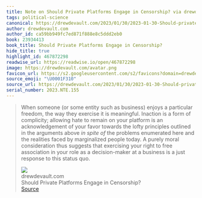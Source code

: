 ```yaml
---
title: Note on Should Private Platforms Engage in Censorship? via drewdevault.com
tags: political-science
canonical: https://drewdevault.com/2023/01/30/2023-01-30-Should-private-platforms-engage-in-censorship.html
author: drewdevault.com
author_id: ca59bb949fc7ed871f888e8c5ddd2eb0
book: 23934413
book_title: Should Private Platforms Engage in Censorship?
hide_title: true
highlight_id: 467872298
readwise_url: https://readwise.io/open/467872298
image: https://drewdevault.com/avatar.png
favicon_url: https://s2.googleusercontent.com/s2/favicons?domain=drewdevault.com
source_emoji: "\U0001F310"
source_url: https://drewdevault.com/2023/01/30/2023-01-30-Should-private-platforms-engage-in-censorship.html#:~:text=When%20someone%20%28or,this%20status%20quo.
serial_number: 2023.NTE.155
---
```

> When someone (or some entity such as business) enjoys a particular freedom, the way they exercise it is meaningful. Inaction is a form of complicity; allowing hate to remain on your platform is an acknowledgement of your favor towards the lofty principles outlined in the arguments above *in spite of* the problems enumerated here and the realities faced by marginalized people today. A purely moral consideration thus suggests that exercising your right to free association in your role as a decision-maker at a business is a just response to this status quo.
> <div class="quoteback-footer"><div class="quoteback-avatar"><img class="mini-favicon" src="https://s2.googleusercontent.com/s2/favicons?domain=drewdevault.com"></div><div class="quoteback-metadata"><div class="metadata-inner"><span style="display:none">FROM:</span><div aria-label="drewdevault.com" class="quoteback-author"> drewdevault.com</div><div aria-label="Should Private Platforms Engage in Censorship?" class="quoteback-title"> Should Private Platforms Engage in Censorship?</div></div></div><div class="quoteback-backlink"><a target="_blank" aria-label="go to the full text of this quotation" rel="noopener" href="https://drewdevault.com/2023/01/30/2023-01-30-Should-private-platforms-engage-in-censorship.html#:~:text=When%20someone%20%28or,this%20status%20quo." class="quoteback-arrow"> Source</a></div></div>